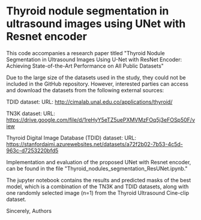 # Thyroid nodule segmentation in ultrasound images using UNet with Resnet encoder

This code accompanies a research paper titled "Thyroid Nodule Segmentation in Ultrasound Images Using U-Net with ResNet Encoder: Achieving State-of-the-Art Performance on All Public Datasets" 

Due to the large size of the datasets used in the study, they could not be included in the GitHub repository. However, interested parties can access and download the datasets from the following external sources:

TDID dataset:
URL: http://cimalab.unal.edu.co/applications/thyroid/

TN3K dataset:
URL: https://drive.google.com/file/d/1reHyY5eTZ5uePXMVMzFOq5j3eFOSp50F/view

Thyroid Digital Image Database (TDID) dataset:
URL: https://stanfordaimi.azurewebsites.net/datasets/a72f2b02-7b53-4c5d-963c-d7253220bfd5

Implementation and evaluation of the proposed UNet with Resnet encoder, can be found in the file "Thyroid_nodules_segmentation_ResUNet.ipynb."

The jupyter notebook contains the results and predicted masks of the best model, which is a combination of the TN3K and TDID datasets, along with one randomly selected image (n=1) from the Thyroid Ultrasound Cine-clip dataset.

Sincerely,
Authors
